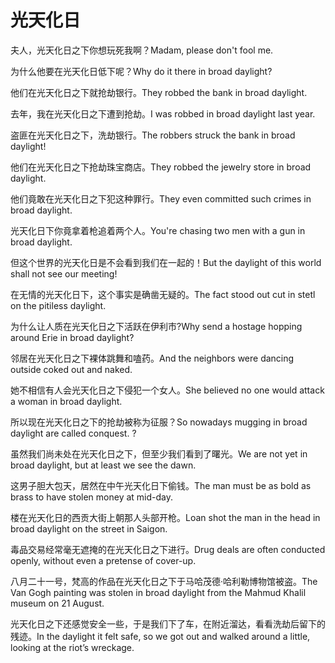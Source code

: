 # 光天化日

<p><span class="chinese">夫人，光天化日之下你想玩死我啊？</span><span class="english">Madam, please don't fool me.</span></p>

<p><span class="chinese">为什么他要在光天化日低下呢？</span><span class="english">Why do it there in broad daylight?</span></p>

<p><span class="chinese">他们在光天化日之下就抢劫银行。</span><span class="english">They robbed the bank in broad daylight.</span></p>

<p><span class="chinese">去年，我在光天化日之下遭到抢劫。</span><span class="english">I was robbed in  broad daylight last year.</span></p>

<p><span class="chinese">盗匪在光天化日之下，洗劫银行。</span><span class="english">The robbers struck the bank in broad daylight!</span></p>

<p><span class="chinese">他们在光天化日之下抢劫珠宝商店。</span><span class="english">They robbed the jewelry store in broad daylight.</span></p>

<p><span class="chinese">他们竟敢在光天化日之下犯这种罪行。</span><span class="english">They even committed such crimes in broad daylight.</span></p>

<p><span class="chinese">光天化日下你竟拿着枪追着两个人。</span><span class="english">You're chasing two men with a gun in broad daylight.</span></p>

<p><span class="chinese">但这个世界的光天化日是不会看到我们在一起的！</span><span class="english">But the daylight of this world shall not see our meeting!</span></p>

<p><span class="chinese">在无情的光天化日下，这个事实是确凿无疑的。</span><span class="english">The fact stood out cut in stetl on the pitiless daylight.</span></p>

<p><span class="chinese">为什么让人质在光天化日之下活跃在伊利市?</span><span class="english">Why send a hostage hopping around Erie in broad daylight?</span></p>

<p><span class="chinese">邻居在光天化日之下裸体跳舞和嗑药。</span><span class="english">And the neighbors were dancing outside coked out and naked.</span></p>

<p><span class="chinese">她不相信有人会光天化日之下侵犯一个女人。</span><span class="english">She believed no one would attack a woman in broad daylight.</span></p>

<p><span class="chinese">所以现在光天化日之下的抢劫被称为征服？</span><span class="english">So nowadays mugging in broad daylight are called conquest. ?</span></p>

<p><span class="chinese">虽然我们尚未处在光天化日之下，但至少我们看到了曙光。</span><span class="english">We are not yet in broad daylight, but at least we see the dawn.</span></p>

<p><span class="chinese">这男子胆大包天，居然在中午光天化日下偷钱。</span><span class="english">The man must be as bold as brass to have stolen money at mid-day.</span></p>

<p><span class="chinese">楼在光天化日的西贡大街上朝那人头部开枪。</span><span class="english">Loan shot the man in the head in broad daylight on the street in Saigon.</span></p>

<p><span class="chinese">毒品交易经常毫无遮掩的在光天化日之下进行。</span><span class="english">Drug deals are often conducted openly, without even a pretense of cover-up.</span></p>

<p><span class="chinese">八月二十一号，梵高的作品在光天化日之下于马哈茂德·哈利勒博物馆被盗。</span><span class="english">The Van Gogh painting was stolen in broad daylight from the Mahmud Khalil museum on 21 August.</span></p>

<p><span class="chinese">光天化日之下还感觉安全一些，于是我们下了车，在附近溜达，看看洗劫后留下的残迹。</span><span class="english">In the daylight it felt safe, so we got out and walked around a little, looking at the riot’s wreckage.</span></p>

